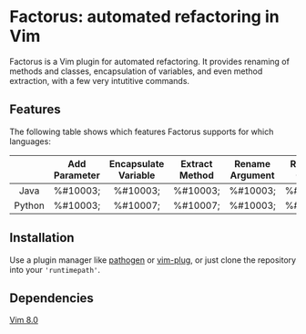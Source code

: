 # Factorus: automated refactoring in Vim

Factorus is a Vim plugin for automated refactoring. It provides 
renaming of methods and classes, encapsulation of variables, 
and even method extraction, with a few very intutitive commands.

## Features

The following table shows which features Factorus supports for
which languages:

|              | Add Parameter|Encapsulate Variable|Extract Method|Rename Argument|Rename Class|Rename Method |Rename Field|
|:------------:|:------------:|:------------------:|:------------:|:-------------:|:----------:|:------------:|:----------:|
|     Java     |   %#10003;   |      %#10003;      |   %#10003;   |    %#10003;   |  %#10003;  |   %#10003;   |  %#10003;  |
|    Python    |   %#10003;   |      %#10007;      |   %#10007;   |    %#10003;   |  %#10003;  |   %#10003;   |  %#10007;  |


## Installation

Use a plugin manager like [pathogen](https://github.com/tpope/vim-pathogen) or [vim-plug](https://github.com/junegunn/vim-plug), or just clone the repository into your `'runtimepath'`. 

## Dependencies

[Vim 8.0](http://www.vim.org/)
